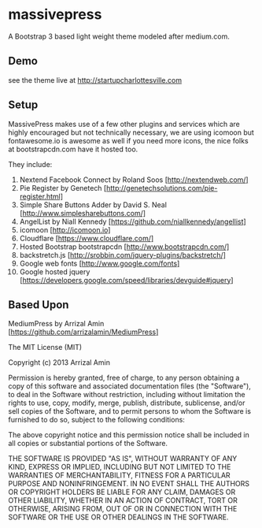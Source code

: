 massivepress
============

A Bootstrap 3 based light weight theme modeled after medium.com.


## Demo

see the theme live at http://startupcharlottesville.com


## Setup

MassivePress makes use of a few other plugins and services which are highly encouraged but not technically necessary, we are using icomoon but fontawesome.io is awesome as well if you need more icons, the nice folks at bootstrapcdn.com have it hosted too.

They include: 

 1. Nextend Facebook Connect by Roland Soos [http://nextendweb.com/]
 2. Pie Register by Genetech [http://genetechsolutions.com/pie-register.html]
 3. Simple Share Buttons Adder by David S. Neal [http://www.simplesharebuttons.com/]
 4. AngelList by Niall Kennedy [https://github.com/niallkennedy/angellist]
 5. icomoon [http://icomoon.io]
 6. Cloudflare [https://www.cloudflare.com/]
 7. Hosted Bootstrap bootstrapcdn [http://www.bootstrapcdn.com/]
 8. backstretch.js [http://srobbin.com/jquery-plugins/backstretch/]
 9. Google web fonts [http://www.google.com/fonts]
 10. Google hosted jquery [https://developers.google.com/speed/libraries/devguide#jquery]
 
## Based Upon
MediumPress by Arrizal Amin [https://github.com/arrizalamin/MediumPress]
 
The MIT License (MIT)

Copyright (c) 2013 Arrizal Amin

Permission is hereby granted, free of charge, to any person obtaining a copy of
this software and associated documentation files (the "Software"), to deal in
the Software without restriction, including without limitation the rights to
use, copy, modify, merge, publish, distribute, sublicense, and/or sell copies of
the Software, and to permit persons to whom the Software is furnished to do so,
subject to the following conditions:

The above copyright notice and this permission notice shall be included in all
copies or substantial portions of the Software.

THE SOFTWARE IS PROVIDED "AS IS", WITHOUT WARRANTY OF ANY KIND, EXPRESS OR
IMPLIED, INCLUDING BUT NOT LIMITED TO THE WARRANTIES OF MERCHANTABILITY, FITNESS
FOR A PARTICULAR PURPOSE AND NONINFRINGEMENT. IN NO EVENT SHALL THE AUTHORS OR
COPYRIGHT HOLDERS BE LIABLE FOR ANY CLAIM, DAMAGES OR OTHER LIABILITY, WHETHER
IN AN ACTION OF CONTRACT, TORT OR OTHERWISE, ARISING FROM, OUT OF OR IN
CONNECTION WITH THE SOFTWARE OR THE USE OR OTHER DEALINGS IN THE SOFTWARE.
